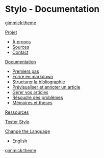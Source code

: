 <!--
  -- Name of your wiki
  -- Do NOT remove the leading `#` character.
  -->

# Stylo - Documentation

<!--
  -- Default theme
  -- (Read: http://dynalon.github.io/mdwiki/#!customizing.md#Theme_chooser)
  -->

[gimmick:theme](spacelab)


<!--
  -- Navigation
  -- (Read: http://dynalon.github.io/mdwiki/#!quickstart.md#Adding_a_navigation)
  -->

[Projet]()

  * [À propos](pages/about.md)
  * [Sources](pages/sources.md)
  * [Contact](pages/contacts.md)

[Documentation]()

  * [Premiers pas](pages/premierspas.md)
  * [Écrire en markdown](pages/syntaxemarkdown.md)
  * [Structurer la bibliographie](pages/bibliographie.md)
  * [Prévisualiser et annoter un article](pages/preview.md)
  * [Gérer vos articles](pages/mesarticles.md)
  * [Résoudre des problèmes](pages/problemes.md)
  * [Mémoires et thèses](pages/memoires.md)

[Ressources](pages/publications.md)

[Tester Stylo](https://stylo.huma-num.fr)

<!--[Source de stylo](https://github.com/EcrituresNumeriques/stylo)-->

<!-- [_EN_](../en_EN/) -->

<!-- A more complex navigation example: ----------------------------------------

[Menu Item 1]()

  * # SubMenu Heading 1
  * [SubMenu Item 1](pages/subitem1.md)
  * [SubMenu Item 2](pages/subitem2.md)
  - - - -
  * # SubMenu Heading 2
  * [SubMenu Item 3](pages/subitem3.md)
  - - - -
  * # SubMenu Heading 3
  * [SubMenu Item 3](pages/subitem3.md)

[Menu Item 2](pages/item2.md)

[Menu Item 3](pages/item3.md)

---------------------------------------------------------------------------- -->

<!--
  -- Change the Language
  -- Could be useful when there's more than one language wiki.
  -->


[Change the Language]()

  * [English](/en_EN/)
<!--  * [English (United Kingdom)](/en_GB/)
  * [Italian](/it/)-->


<!--
  -- Let the user choose a theme
  -- (Read: http://dynalon.github.io/mdwiki/#!quickstart.md#Adding_a_navigation)
  -->


[gimmick:theme](readable)
